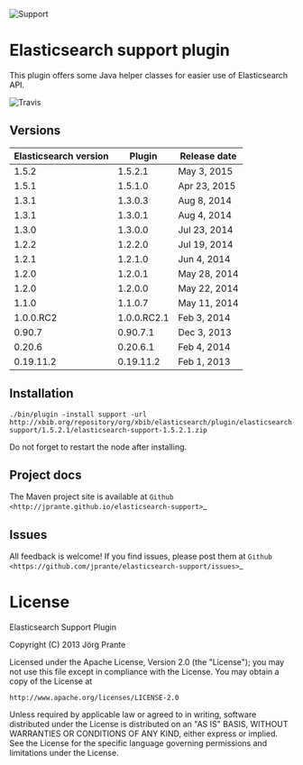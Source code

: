 ![Support](https://github.com/jprante/elasticsearch-support/raw/master/src/site/resources/support.jpg)

# Elasticsearch support plugin

This plugin offers some Java helper classes for easier use of Elasticsearch API.

![Travis](https://travis-ci.org/jprante/elasticsearch-support.png)

## Versions

| Elasticsearch version    | Plugin      | Release date |
| ------------------------ | ----------- | -------------|
| 1.5.2                    | 1.5.2.1     | May  3, 2015 |
| 1.5.1                    | 1.5.1.0     | Apr 23, 2015 |
| 1.3.1                    | 1.3.0.3     | Aug  8, 2014 |
| 1.3.1                    | 1.3.0.1     | Aug  4, 2014 |
| 1.3.0                    | 1.3.0.0     | Jul 23, 2014 |
| 1.2.2                    | 1.2.2.0     | Jul 19, 2014 |
| 1.2.1                    | 1.2.1.0     | Jun  4, 2014 |
| 1.2.0                    | 1.2.0.1     | May 28, 2014 |
| 1.2.0                    | 1.2.0.0     | May 22, 2014 |
| 1.1.0                    | 1.1.0.7     | May 11, 2014 |
| 1.0.0.RC2                | 1.0.0.RC2.1 | Feb  3, 2014 |
| 0.90.7                   | 0.90.7.1    | Dec  3, 2013 |
| 0.20.6                   | 0.20.6.1    | Feb  4, 2014 |
| 0.19.11.2                | 0.19.11.2   | Feb  1, 2013 |

## Installation

    ./bin/plugin -install support -url http://xbib.org/repository/org/xbib/elasticsearch/plugin/elasticsearch-support/1.5.2.1/elasticsearch-support-1.5.2.1.zip

Do not forget to restart the node after installing.

## Project docs

The Maven project site is available at `Github <http://jprante.github.io/elasticsearch-support>`_

## Issues

All feedback is welcome! If you find issues, please post them at `Github <https://github.com/jprante/elasticsearch-support/issues>`_

# License

Elasticsearch Support Plugin

Copyright (C) 2013 Jörg Prante

Licensed under the Apache License, Version 2.0 (the "License");
you may not use this file except in compliance with the License.
You may obtain a copy of the License at

    http://www.apache.org/licenses/LICENSE-2.0

Unless required by applicable law or agreed to in writing, software
distributed under the License is distributed on an "AS IS" BASIS,
WITHOUT WARRANTIES OR CONDITIONS OF ANY KIND, either express or implied.
See the License for the specific language governing permissions and
limitations under the License.